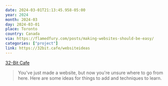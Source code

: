 ```yaml
---
date: 2024-03-01T21:13:45.958-05:00
year: 2024
month: 2024-03
day: 2024-03-01
place: Toronto
country: Canada
via: https://flamedfury.com/posts/making-websites-should-be-easy/
categories: ["project"]
link: https://32bit.cafe/websiteideas
---
```

[32-Bit Cafe](https://32bit.cafe/websiteideas)

> You've just made a website, but now you're unsure where to go from here. Here are some ideas for things to add and techniques to learn.
